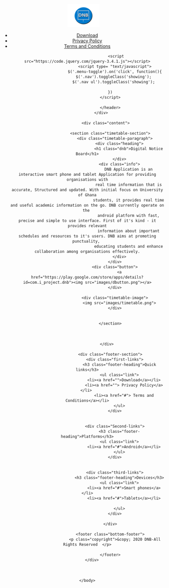 <!DOCTYPE html>
<html  lang="en">
    <head>
        <meta charset="UTF-8">
        <meta name="viewport" content="width=device-width, initial-scale=1.0">
        <meta http-equiv="X-UA-Compatible" content="ie=edge">
        <script src="https://kit.fontawesome.com/7470bacc54.js"></script>
        <link href="https://fonts.googleapis.com/css?family=Montserrat|Open+Sans+Condensed:300|Oswald|Roboto&display=swap" rel="stylesheet">
        <script src="https://kit.fontawesome.com/bd832a5ee6.js" crossorigin="anonymous"></script>        
        <link href="https://fonts.googleapis.com/css?family=Open+Sans:400,600,700" rel="stylesheet">
        <link rel="icon" type="image/icon" href="images/logo.png" />
        <title>DNB</title>
        <link href="css/homepage.css" rel="stylesheet" type="text/css">
    </head>
    <body>
        <div class="wholepage">
                <div id="header">
                        <header>
                             <div class= "Logo"><img src="images/logoo.png"> </div>
                             <i class="fa fa-bars menu-toggle" ></i>
                             <Ul class="nav">
                             <li><a href="https://play.google.com/store/apps/details?id=com.i_project.dnb"> Download</a></li> 
                             <li><a href="privacy.html"> Privacy Policy</a></li> 
                              <li><a href="terms.html"> Terms and Conditions</a></li>

                             <script src="https://code.jquery.com/jquery-3.4.1.js"></script>
                            <script type= "text/javascript">
                            $('.menu-toggle').on('click', function(){
                            $('.nav').toggleClass('showing'); 
                            $('.nav ul').toggleClass('showing'); 
                
                        })
                        </script>
                   
                        </header>
                </div>

                    <div class="content">

                        <section class="timetable-section">
                            <div class="timetable-paragraph">
                                <div class="heading">
                                        <h1 class="dnb">Digital Notice Board</h1>
                                </div>
                                <div class="info">
                                        DNB Application is an interactive smart phone and tablet Application for providing organisations with
                                        real time information that is accurate, Structured and updated. With initial focus on University of Ghana
                                        students, it provides real time and useful academic information on the go. DNB currently operate on the 
                                        android platform with fast, precise and simple to use interface. First of it's kind - it provides relevant
                                        information about important schedules and resources to it's users. DNB aims at promoting punctuality, 
                                        educating students and enhance collaboration among organisations effectively.
                                </div>
                            </div>
                            <div class="button">
                                <a href="https://play.google.com/store/apps/details?id=com.i_project.dnb"><img src="images/dbutton.png"></a>
                            </div>

                            <div class="timetable-image">
                                <img src="images/timetable.png">
                            </div>

                        
                        </section>
                        
                       
                            
                     </div>

                        <div class="footer-section">
                            <div class="first-links">
                                <h3 class="footer-heading">Quick links</h3>
                                <ul class="link">
                                    <li><a href="">Download</a></li>
                                    <li><a href=""> Privacy Policy</a></li> 
                                    <li><a href="#"> Terms and Conditions</a></li>
                                </ul>
                            </div>
                            

                            <div class="Second-links">
                                <h3 class="footer-heading">Platforms</h3>
                                <ul class="link">
                                    <li><a href="#">Android</a></li>
                                </ul>
                            </div>
                           

                            <div class="third-links">
                                <h3 class="footer-heading">Devices</h3>
                                <ul class="link">
                                    <li><a href="#">Smart phones</a></li>
                                    <li><a href="#">Tablets</a></li>
    
                                </ul>
                            </div>
                           
                        </div>

                        <footer class="bottom-footer">
                            <p class="copyright">&copy; 2020 DNB-All Rights Reserved  </p>
                           
                        </footer>
        </div>
       

        
    </body>
</html>
